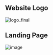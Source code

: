 ## Website Logo
![logo_final](https://user-images.githubusercontent.com/112471219/236364309-5c7783e5-cca2-4152-9ff6-6eafb2c3474a.png)

## Landing Page
![image](https://github.com/Hariom70890/fun-devolopment-3171/assets/112471219/136cc9a3-7512-419e-9d41-796ba4c4f468)

